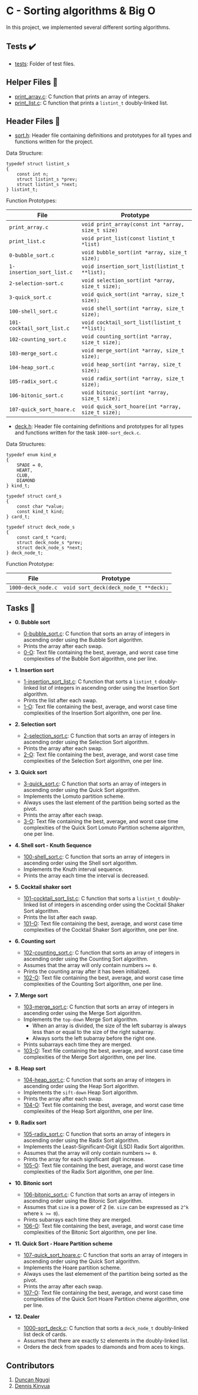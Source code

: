 # C - Sorting algorithms & Big O

In this project, we implemented several different sorting algorithms.

## Tests :heavy_check_mark:

- [tests](./tests): Folder of test files.

## Helper Files :raised_hands:

- [print_array.c](./print_array.c): C function that prints an array of integers.
- [print_list.c](./print_list.c): C function that prints a `listint_t`
  doubly-linked list.

## Header Files :file_folder:

- [sort.h](./sort.h): Header file containing definitions and prototypes for all
  types and functions written for the project.

Data Structure:

```
typedef struct listint_s
{
	const int n;
	struct listint_s *prev;
	struct listint_s *next;
} listint_t;
```

Function Prototypes:

| File                       | Prototype                                         |
| -------------------------- | ------------------------------------------------- |
| `print_array.c`            | `void print_array(const int *array, size_t size)` |
| `print_list.c`             | `void print_list(const listint_t *list)`          |
| `0-bubble_sort.c`          | `void bubble_sort(int *array, size_t size);`      |
| `1-insertion_sort_list.c`  | `void insertion_sort_list(listint_t **list);`     |
| `2-selection-sort.c`       | `void selection_sort(int *array, size_t size);`   |
| `3-quick_sort.c`           | `void quick_sort(int *array, size_t size);`       |
| `100-shell_sort.c`         | `void shell_sort(int *array, size_t size);`       |
| `101-cocktail_sort_list.c` | `void cocktail_sort_list(listint_t **list);`      |
| `102-counting_sort.c`      | `void counting_sort(int *array, size_t size);`    |
| `103-merge_sort.c`         | `void merge_sort(int *array, size_t size);`       |
| `104-heap_sort.c`          | `void heap_sort(int *array, size_t size);`        |
| `105-radix_sort.c`         | `void radix_sort(int *array, size_t size);`       |
| `106-bitonic_sort.c`       | `void bitonic_sort(int *array, size_t size);`     |
| `107-quick_sort_hoare.c`   | `void quick_sort_hoare(int *array, size_t size);` |

- [deck.h](./deck.h): Header file containing definitions and prototypes for all
  types and functions written for the task `1000-sort_deck.c`.

Data Structures:

```
typedef enum kind_e
{
	SPADE = 0,
	HEART,
	CLUB,
	DIAMOND
} kind_t;

typedef struct card_s
{
	const char *value;
	const kind_t kind;
} card_t;

typedef struct deck_node_s
{
	const card_t *card;
	struct deck_node_s *prev;
	struct deck_node_s *next;
} deck_node_t;
```

Function Prototype:

| File               | Prototype                             |
| ------------------ | ------------------------------------- |
| `1000-deck_node.c` | `void sort_deck(deck_node_t **deck);` |

## Tasks :page_with_curl:

- **0. Bubble sort**

  - [0-bubble_sort.c](./0-bubble_sort.c): C function that sorts an array of
    integers in ascending order using the Bubble Sort algorithm.
  - Prints the array after each swap.
  - [0-O](./0-O): Text file containing the best, average, and worst case time
    complexities of the Bubble Sort algorithm, one per line.

- **1. Insertion sort**

  - [1-insertion_sort_list.c](./1-insertion_sort_list.c): C function that sorts
    a `listint_t` doubly-linked list of integers in ascending order using the
    Insertion Sort algorithm.
  - Prints the list after each swap.
  - [1-O](./1-O): Text file containing the best, average, and worst case time
    complexities of the Insertion Sort algorithm, one per line.

- **2. Selection sort**

  - [2-selection_sort.c](./2-selection_sort.c): C function that sorts an array
    of integers in ascending order using the Selection Sort algorithm.
  - Prints the array after each swap.
  - [2-O](./2-O): Text file containing the best, average, and worst case time
    complexities of the Selection Sort algorithm, one per line.

- **3. Quick sort**

  - [3-quick_sort.c](./3-quick_sort.c): C function that sorts an array of
    integers in ascending order using the Quick Sort algorithm.
  - Implements the Lomuto partition scheme.
  - Always uses the last element of the partition being sorted as the pivot.
  - Prints the array after each swap.
  - [3-O](./3-O): Text file containing the best, average, and worst case time
    complexities of the Quick Sort Lomuto Partition scheme algorithm, one per
    line.

- **4. Shell sort - Knuth Sequence**

  - [100-shell_sort.c](./100-shell_sort.c): C function that sorts an array of
    integers in ascending order using the Shell sort algorithm.
  - Implements the Knuth interval sequence.
  - Prints the array each time the interval is decreased.

- **5. Cocktail shaker sort**

  - [101-cocktail_sort_list.c](./101-cocktail_sort_list.c): C function that
    sorts a `listint_t` doubly-linked list of integers in ascending order using
    the Cocktail Shaker Sort algorithm.
  - Prints the list after each swap.
  - [101-O](./101-O): Text file containing the best, average, and worst case
    time complexities of the Cocktail Shaker Sort algorithm, one per line.

- **6. Counting sort**

  - [102-counting_sort.c](./102-counting_sort.c): C function that sorts an array
    of integers in ascending order using the Counting Sort algorithm.
  - Assumes that the array will only contain numbers `>= 0`.
  - Prints the counting array after it has been initialized.
  - [102-O](./102-O): Text file containing the best, average, and worst case
    time complexities of the Counting Sort algorithm, one per line.

- **7. Merge sort**

  - [103-merge_sort.c](./103-merge_sort.c): C function that sorts an array of
    integers in ascending order using the Merge Sort algorithm.
  - Implements the `top-down` Merge Sort algorithm.
    - When an array is divided, the size of the left subarray is always less
      than or equal to the size of the right subarray.
    - Always sorts the left subarray before the right one.
  - Prints subarrays each time they are merged.
  - [103-O](./103-O): Text file containing the best, average, and worst case
    time complexities of the Merge Sort algorithm, one per line.

- **8. Heap sort**

  - [104-heap_sort.c](./104-heap_sort.c): C function that sorts an array of
    integers in ascending order using the Heap Sort algorithm.
  - Implements the `sift-down` Heap Sort algorithm.
  - Prints the array after each swap.
  - [104-O](./104-O): Text file containing the best, average, and worst case
    time complexiites of the Heap Sort algorithm, one per line.

- **9. Radix sort**

  - [105-radix_sort.c](./105-radix_sort.c): C function that sorts an array of
    integers in ascending order using the Radix Sort algorithm.
  - Implements the Least-Significant-Digit (LSD) Radix Sort algorithm.
  - Assumes that the array will only contain numbers `>= 0`.
  - Prints the array for each significant digit increase.
  - [105-O](./105-O): Text file containing the best, average, and worst case
    time complexities of the Radix Sort algorithm, one per line.

- **10. Bitonic sort**

  - [106-bitonic_sort.c](./106-bitonic_sort.c): C function that sorts an array
    of integers in ascending order using the Bitonic Sort algorithm.
  - Assumes that `size` is a power of 2 (ie. `size` can be expressed as `2^k`
    where `k >= 0`).
  - Prints subarrays each time they are merged.
  - [106-O](./106-O): Text file containing the best, average, and worst case
    time complexities of the Bitonic Sort algorithm, one per line.

- **11. Quick Sort - Hoare Partition scheme**

  - [107-quick_sort_hoare.c](./107-quick_sort_hoare.c): C function that sorts an
    array of integers in ascending order using the Quick Sort algorithm.
  - Implements the Hoare partition scheme.
  - Always uses the last elemement of the partition being sorted as the pivot.
  - Prints the array after each swap.
  - [107-O](./107-O): Text file containing the best, average, and worst case
    time complexities of the Quick Sort Hoare Partition cheme algorithm, one per
    line.

- **12. Dealer**
  - [1000-sort_deck.c](./1000-sort_deck.c): C function that sorts a
    `deck_node_t` doubly-linked list deck of cards.
  - Assumes that there are exactly `52` elements in the doubly-linked list.
  - Orders the deck from spades to diamonds and from aces to kings.

## Contributors

1. [Duncan Ngugi](https://github.com/ngugimuchangi)
2. [Dennis Kinyua](https://github.com/denkin14)
